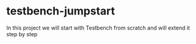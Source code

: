 # testbench-jumpstart
In this project we will start with Testbench from scratch and will extend it step by step
